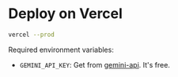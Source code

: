 # Deploy on Vercel

```sh
vercel --prod
```

Required environment variables:

- `GEMINI_API_KEY`: Get from [gemini-api](https://ai.google.dev/gemini-api/docs/api-key). It's free.

